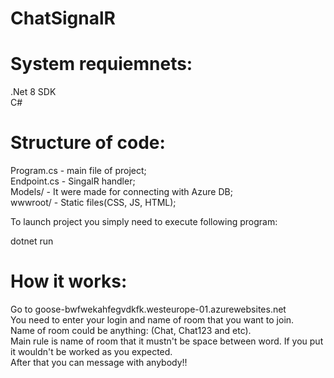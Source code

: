 # ChatSignalR
# System requiemnets:
.Net 8 SDK  
C#  

# Structure of code:
Program.cs - main file of project;  
Endpoint.cs - SingalR handler;  
Models/ - It were made for connecting with Azure DB;  
wwwroot/ - Static files(CSS, JS, HTML);  
  
To launch project you simply need to execute following program:  

dotnet run  

# How it works:
Go to goose-bwfwekahfegvdkfk.westeurope-01.azurewebsites.net  
You need to enter your login and name of room that you want to join.  
Name of room could be anything: (Chat, Chat123 and etc).  
Main rule is name of room that it mustn't be space between word. If you put it wouldn't be worked as you expected.  
After that you can message with anybody!!  



